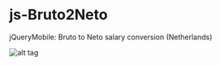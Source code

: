 js-Bruto2Neto
=============

 jQueryMobile: Bruto to Neto salary conversion (Netherlands)


![alt tag](https://raw.github.com/nightwolfz/js-Bruto2Neto/blob/master/images/preview.png)
